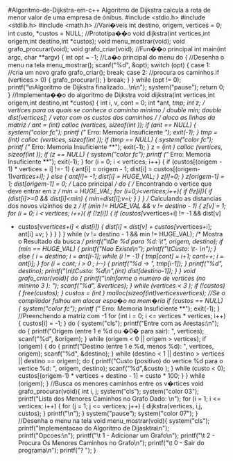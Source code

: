 #Algoritmo-de-Dijkstra-em-c++
Algoritmo de Dijkstra calcula a rota de menor valor de uma empresa de ónibus.
#include <stdio.h>
#include <stdlib.h>
#include <math.h>
//Vari�veis
int destino, origem, vertices = 0;
int custo, *custos = NULL; 
//Prototipa��o
void dijkstra(int vertices,int origem,int destino,int *custos);
void menu_mostrar(void);
void grafo_procurar(void);
void grafo_criar(void);
//Fun��o principal
int main(int argc, char **argv) {
 int opt = -1;
 //La�o principal do menu
 do {
 //Desenha o menu na tela
 menu_mostrar();
 scanf("%d", &opt);
 switch (opt) {
 case 1:
 //cria um novo grafo
 grafo_criar(); 
 break;
 case 2:
 //procura os caminhos
 if (vertices > 0) {
 grafo_procurar();
 } 
 break;
 }
 } while (opt != 0); 
 printf("\nAlgoritmo de Dijkstra finalizado...\n\n");
 system("pause");
 return 0;
}
//Implementa��o do algoritmo de Dijkstra
void dijkstra(int vertices,int origem,int destino,int *custos)
{
 int i, v, cont = 0;
 int *ant, *tmp; 
 int *z; /* vertices para os quais se conhece o caminho minimo */
 double min;
 double dist[vertices]; /* vetor com os custos dos caminhos */
 /* aloca as linhas da matriz */
 ant = (int*) calloc (vertices, sizeof(int *));
 if (ant == NULL) {
 system("color fc"); 
 printf ("** Erro: Memoria Insuficiente **");
 exit(-1);
 }
 tmp = (int*) calloc (vertices, sizeof(int *));
 if (tmp == NULL) {
 	system("color fc"); 
 printf ("** Erro: Memoria Insuficiente **");
 exit(-1);
 } 
 z = (int *) calloc (vertices, sizeof(int *));
 if (z == NULL) {
 system("color fc");
 printf ("** Erro: Memoria Insuficiente **");
 exit(-1);
 }
 for (i = 0; i < vertices; i++) {
 if (custos[(origem - 1) * vertices + i] !=- 1) {
 ant[i] = origem - 1;
 dist[i] = custos[(origem-1)*vertices+i];
 }
 else {
 ant[i]= -1;
 dist[i] = HUGE_VAL;
 }
 z[i]=0;
 }
 z[origem-1] = 1;
 dist[origem-1] = 0;
 /* Laco principal */
 do {
 /* Encontrando o vertice que deve entrar em z */
 min = HUGE_VAL;
 for (i=0;i<vertices;i++){
 if (!z[i]){
 if (dist[i]>=0 && dist[i]<min) {
 min=dist[i];v=i;
 } 
 }
 }
 /* Calculando as distancias dos novos vizinhos de z */
 if (min != HUGE_VAL && v != destino - 1) {
 z[v] = 1;
 for (i = 0; i < vertices; i++){
 if (!z[i]) {
 if (custos[v*vertices+i] != -1 && dist[v] 
 + custos[v*vertices+i] < dist[i]) {
 dist[i] = dist[v] + custos[v*vertices+i];
 ant[i] =v;
  }
 }
 }
 }
 } while (v != destino - 1 && min != HUGE_VAL);
 /* Mostra o Resultado da busca */
 printf("\tDe %d para %d: \t", origem, destino);
 if (min == HUGE_VAL) {
 printf("Nao Existe\n");
 printf("\tCusto: \t- \n");
 }
 else {
 i = destino;
 i = ant[i-1];
 while (i != -1) {
 tmp[cont] = i+1;
 cont++;
 i = ant[i];
 } 
 for (i = cont; i > 0 ; i--) {
 printf("%d -> ", tmp[i-1]);
 }
 printf("%d", destino);
 printf("\n\tCusto: %d\n",(int) dist[destino-1]);
 }
}
void grafo_criar(void){
 do {
 printf("\nInforme o numero de vertices (no minimo 3 ): ");
 scanf("%d", &vertices);
 } while (vertices < 3 );
 if (!custos) {
 free(custos);
 }
 custos = (int *) malloc(sizeof(int)*vertices*vertices);
 //Se o compilador falhou em alocar espa�o na mem�ria
 if (custos == NULL) {
 system("color fc"); 
 printf ("** Erro: Memoria Insuficiente **");
 exit(-1);
 } 
  //Preenchendo a matriz com -1
 for (int i = 0; i <= vertices * vertices; i++){
 custos[i] = -1; 
 }
 do {
 system("cls");
 printf("Entre com as Arestas:\n");
 do {
 printf("Origem (entre 1 e %d ou �0� para sair): ", vertices);
 scanf("%d", &origem);
 } while (origem < 0 || origem > vertices);
 if (origem) {
 do {
 printf("Destino (entre 1 e %d, menos %d): ", vertices, 
origem);
 scanf("%d", &destino);
 } while (destino < 1 || destino > vertices || destino == 
origem);
 do {
 printf("Custo (positivo) do vertice %d para o vertice %d: ",
 origem, destino);
 scanf("%d",&custo );
 } while (custo < 0);
 custos[(origem-1) * vertices + destino - 1] = custo * 100;
 }
 } while (origem);
}
//Busca os menores caminhos entre os v�rtices
void grafo_procurar(void){
 int i, j;
 system("cls");
 system("color 03");
 printf("Lista dos Menores Caminhos no Grafo Dado: \n"); 
 for (i = 1; i <= vertices; i++) {
 for (j = 1; j <= vertices; j++) {
 dijkstra(vertices, i,j, custos);
 } 
 printf("\n");
 }
 system("pause");
 system("color 07"); 
}
//Desenha o menu na tela
void menu_mostrar(void){
 system("cls");
 printf("Implementacao do Algoritmo de Dijasktra\n");
 printf("Opcoes:\n");
 printf("\t 1 - Adicionar um Grafo\n");
 printf("\t 2 - Procura Os Menores Caminhos no Grafo\n");
 printf("\t 0 - Sair do programa\n");
 printf("? ");
}
